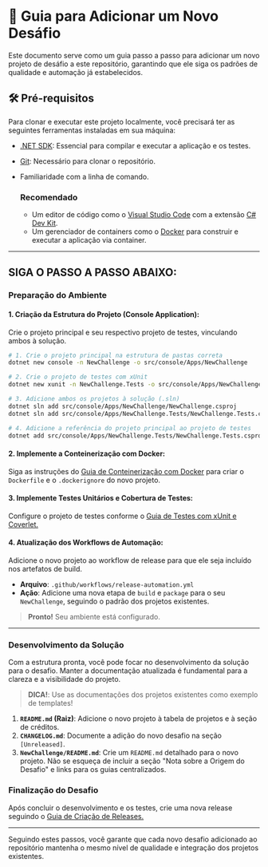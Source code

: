 # 🚀 Guia para Adicionar um Novo Desáfio

Este documento serve como um guia passo a passo para adicionar um novo projeto de desáfio a este repositório, garantindo que ele siga os padrões de qualidade e automação já estabelecidos.

## 🛠️ Pré-requisitos

Para clonar e executar este projeto localmente, você precisará ter as seguintes ferramentas instaladas em sua máquina:

- [.NET SDK](https://dotnet.microsoft.com/en-us/download): Essencial para compilar e executar a aplicação e os testes.
- [Git](https://git-scm.com/): Necessário para clonar o repositório.
- Familiaridade com a linha de comando.

  ### Recomendado

  - Um editor de código como o [Visual Studio Code](https://code.visualstudio.com/) com a extensão [C# Dev Kit](https://marketplace.visualstudio.com/items?itemName=ms-dotnettools.csdevkit).
  - Um gerenciador de containers como o [Docker](https://www.docker.com/products/docker-desktop/) para construir e executar a aplicação via container.

---

## SIGA O PASSO A PASSO ABAIXO:

### Preparação do Ambiente

#### 1. Criação da Estrutura do Projeto (Console Application):

Crie o projeto principal e seu respectivo projeto de testes, vinculando ambos à solução.

```bash
# 1. Crie o projeto principal na estrutura de pastas correta
dotnet new console -n NewChallenge -o src/console/Apps/NewChallenge

# 2. Crie o projeto de testes com xUnit
dotnet new xunit -n NewChallenge.Tests -o src/console/Apps/NewChallenge.Tests

# 3. Adicione ambos os projetos à solução (.sln)
dotnet sln add src/console/Apps/NewChallenge/NewChallenge.csproj
dotnet sln add src/console/Apps/NewChallenge.Tests/NewChallenge.Tests.csproj

# 4. Adicione a referência do projeto principal ao projeto de testes
dotnet add src/console/Apps/NewChallenge.Tests/NewChallenge.Tests.csproj reference src/console/Apps/NewChallenge/NewChallenge.csproj
```

#### 2. Implemente a Conteinerização com Docker:

Siga as instruções do [Guia de Conteinerização com Docker](./DOCKER_GUIDE.md) para criar o `Dockerfile` e o `.dockerignore` do novo projeto.

#### 3. Implemente Testes Unitários e Cobertura de Testes:

Configure o projeto de testes conforme o [Guia de Testes com xUnit e Coverlet.](./TESTING_GUIDE.md)

#### 4. Atualização dos Workflows de Automação:

Adicione o novo projeto ao workflow de release para que ele seja incluído nos artefatos de build.

- **Arquivo**: `.github/workflows/release-automation.yml`
- **Ação**: Adicione uma nova etapa de `build` e `package` para o seu `NewChallenge`, seguindo o padrão dos projetos existentes.

> **Pronto!** Seu ambiente está configurado.

---

### Desenvolvimento da Solução

Com a estrutura pronta, você pode focar no desenvolvimento da solução para o desafio.
Manter a documentação atualizada é fundamental para a clareza e a visibilidade do projeto.

> **DICA!**: Use as documentações dos projetos existentes como exemplo de templates!

1. **`README.md` (Raiz)**: Adicione o novo projeto à tabela de projetos e à seção de créditos.
2. **`CHANGELOG.md`**: Documente a adição do novo desafio na seção `[Unreleased]`.
3. **`NewChallenge/README.md`**: Crie um `README.md` detalhado para o novo projeto. Não se esqueça de incluir a seção "Nota sobre a Origem do Desafio" e links para os guias centralizados.

### Finalização do Desafio

Após concluir o desenvolvimento e os testes, crie uma nova release seguindo o [Guia de Criação de Releases.](./RELEASING_GUIDE.md)

---

Seguindo estes passos, você garante que cada novo desafio adicionado ao repositório mantenha o mesmo nível de qualidade e integração dos projetos existentes.
